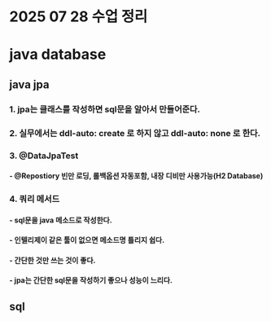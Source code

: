 # 2025 07 28 수업 정리
# java database
## java jpa
### 1. jpa는 클래스를 작성하면 sql문을 알아서 만들어준다.
### 2. 실무에서는 ddl-auto: create 로 하지 않고 ddl-auto: none 로 한다.
### 3. @DataJpaTest
#### - @Repostiory 빈만 로딩, 롤백옵션 자동포함, 내장 디비만 사용가능(H2 Database)
### 4. 쿼리 메서드
#### - sql문을 java 메소드로 작성한다.
#### - 인텔리제이 같은 툴이 없으면 메소드명 틀리지 쉽다.
#### - 간단한 것만 쓰는 것이 좋다.
#### - jpa는 간단한 sql문을 작성하기 좋으나 성능이 느리다.
## sql
